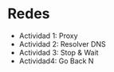 # Redes

- Actividad 1: Proxy
- Actividad 2: Resolver DNS
- Actividad 3: Stop & Wait
- Actividad4: Go Back N